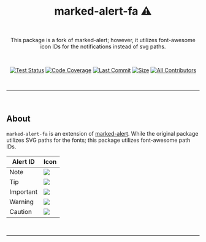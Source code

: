 <div align="center">
<h1>marked-alert-fa ⚠️</h1>
<br />
<p>This package is a fork of marked-alert; however, it utilizes font-awesome icon IDs for the notifications instead of svg paths.</p>

<br />

<!-- prettier-ignore-start -->
[![Test Status][badge-tests]][link-tests]
[![Code Coverage][badge-coverage]][link-coverage]
[![Last Commit][badge-commit]][badge-commit]
[![Size][badge-size]][badge-size]
[![All Contributors][all-contributors-badge]](#contributors-)
<!-- prettier-ignore-end -->

</div>

<br />

---

<br />

## About
`marked-alert-fa` is an extension of [marked-alert](https://www.npmjs.com/package/marked-alert). While the original package utilizes SVG paths for the fonts; this package utilizes font-awesome path IDs.


| Alert ID | Icon |
| --- | --- |
| Note | <img src="https://github.com/Aetherinox/marked-alert-fa/assets/118329232/a8edf5b9-8c55-4a03-9edb-676c11d28d49"> |
| Tip | <img src="https://github.com/Aetherinox/marked-alert-fa/assets/118329232/7225251b-69fb-425a-84aa-ac62d86a0b89"> |
| Important | <img src="https://github.com/Aetherinox/marked-alert-fa/assets/118329232/4c281bdc-303d-4e78-9a1d-6e6d9f23af61"> |
| Warning | <img src="https://github.com/Aetherinox/marked-alert-fa/assets/118329232/5cef5803-66a5-4c50-aa93-700fb606454e"> |
| Caution | <img src="https://github.com/Aetherinox/marked-alert-fa/assets/118329232/291ec535-e641-4cfe-86bf-4699e85a6a05"> |

<br />

---

<br />

<!-- prettier-ignore-start -->
[link-npm]: https://npmjs.com
[link-node]: https://nodejs.org
[link-npmtrends]: http://npmtrends.com/marked-alert-fa
[link-license]: https://github.com/Aetherinox/marked-alert-fa/blob/master/LICENSE
[link-package]: https://npmjs.com/package/Aetherinox/marked-alert-fa
[link-coverage]: https://codecov.io/github/Aetherinox/marked-alert-fa
[link-build]: https://github.com/Aetherinox/marked-alert-fa/actions/workflows/build.yaml?query=workflow%3Abuild.yml
[link-tests]: https://github.com/Aetherinox/marked-alert-fa/actions/workflows/tests.yaml?query=workflow%3Atests.yml

[badge-commit]: https://img.shields.io/github/last-commit/Aetherinox/marked-alert-fa?color=b43bcc
[badge-size]: https://img.shields.io/github/repo-size/Aetherinox/marked-alert-fa?label=size&color=59702a
[badge-build]: https://img.shields.io/github/actions/workflow/status/Aetherinox/marked-alert-fa/build.yml?logo=github&label=Build&color=%23278b30
[badge-tests]: https://img.shields.io/github/actions/workflow/status/Aetherinox/marked-alert-fa/tests.yml?logo=github&label=Tests&color=%23278b30
[badge-coverage]: https://img.shields.io/codecov/c/github/Aetherinox/marked-alert-fa?token=MPAVASGIOG&logo=codecov&logoColor=FFFFFF&label=Coverage&color=354b9e
[badge-version]: https://img.shields.io/npm/v/Aetherinox/marked-alert-fa
[badge-downloads]: https://img.shields.io/npm/dm/marked-alert-fa.svg
[badge-license]: https://img.shields.io/npm/l/marked-alert-fa.svg
[all-contributors]: https://github.com/all-contributors/all-contributors
[all-contributors-badge]: https://img.shields.io/github/all-contributors/Aetherinox/marked-alert-fa?color=de1f6f&label=contributors
<!-- prettier-ignore-end -->
